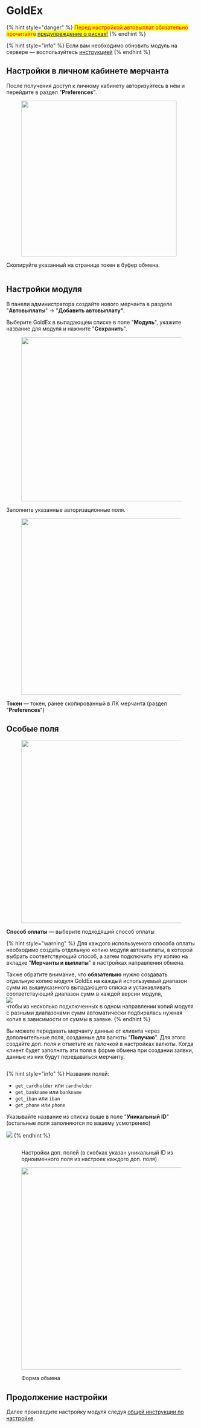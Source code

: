 # GoldEx



{% hint style="danger" %}
<mark style="color:red;">Перед настройкой автовыплат обязательно прочитайте</mark> [<mark style="color:blue;">предупреждение о рисках!</mark>](https://premium.gitbook.io/main/osnovnye-nastroiki/merchanty-i-avtovyplaty/avtovyplaty/preduprezhdenie-o-riskakh)
{% endhint %}

{% hint style="info" %}
Если вам необходимо обновить модуль на сервере — воспользуйтесь [инструкцией](https://premium.gitbook.io/rukovodstvo-polzovatelya/osnovnye-nastroiki/faq/kak-obnovit-faily-na-servere#moduli-avtovyplat)
{% endhint %}

## Настройки в личном кабинете мерчанта <a href="#nastroiki-v-lichnom-kabinete-merchanta" id="nastroiki-v-lichnom-kabinete-merchanta"></a>

После получения доступ к личному кабинету авторизуйтесь в нём и перейдите в раздел "**Preferences**".

<figure><img src="../../../.gitbook/assets/image (242).png" alt="" width="411"><figcaption></figcaption></figure>

Скопируйте указанный на странице токен в буфер обмена.

<figure><img src="../../../.gitbook/assets/image (241).png" alt=""><figcaption></figcaption></figure>

## Настройки модуля

В панели администратора создайте нового мерчанта в разделе "**Автовыплаты**" -> "**Добавить автовыплату".**

Выберите GoldEx в выпадающем списке в поле "**Модуль**", укажите название для модуля и нажмите "**Сохранить**".

<figure><img src="../../../.gitbook/assets/image (235).png" alt="" width="433"><figcaption></figcaption></figure>

Заполните указанные авторизационные поля.

<figure><img src="../../../.gitbook/assets/image (236).png" alt="" width="466"><figcaption></figcaption></figure>

**Токен** — токен, ранее скопированный в ЛК мерчанта (раздел "**Preferences**")

## Особые поля

<figure><img src="../../../.gitbook/assets/image (2139).png" alt="" width="483"><figcaption></figcaption></figure>

**Способ оплаты** — выберите подходящий способ оплаты

{% hint style="warning" %}
Для каждого используемого способа оплаты необходимо создать отдельную копию модуля автовыплаты, в которой выбрать соответствующий способ, а затем подключить эту копию на вкладке "**Мерчанты и выплаты**" в настройках направления обмена.

Также обратите внимание, что **обязательно** нужно создавать отдельную копию модуля GoldEx на каждый используемый диапазон сумм из вышеуказнного выпадающего списка и устанавливать соответствующий диапазон сумм в каждой версии модуля,\
![](<../../../.gitbook/assets/image (2138).png>)\
чтобы из несколько подключенных в одном направлении копий модуля с разными диапазонами сумм автоматически подбиралась нужная копия в зависимости от суммы в заявке.
{% endhint %}

Вы можете передавать мерчанту данные от клиента через дополнительные поля, созданные для валюты "**Получаю**". Для этого создайте доп. поля и отметьте их галочкой в настройках валюты. Когда клиент будет заполнять эти поля в форме обмена при создании заявки, данные из них будут передаваться мерчанту.

<figure><img src="../../../.gitbook/assets/image (243).png" alt=""><figcaption></figcaption></figure>

{% hint style="info" %}
Названия полей:

* `get_cardholder` или `cardholder`
* `get_bankname` или `bankname`
* `get_iban` или `iban`
* `get_phone` или `phone`

Указывайте название из списка выше в поле "**Уникальный ID**" (остальные поля заполняются по вашему усмотрению)

![](<../../../.gitbook/assets/image (2004).png>)
{% endhint %}

<figure><img src="../../../.gitbook/assets/image (244).png" alt=""><figcaption><p>Настройки доп. полей (в скобках указан уникальный ID из одноименного поля из настроек каждого доп. поля)</p></figcaption></figure>

<figure><img src="../../../.gitbook/assets/image (246).png" alt="" width="533"><figcaption><p>Форма обмена</p></figcaption></figure>

## Продолжение настройки

Далее произведите настройку модуля следуя [общей инструкции по настройке](https://premium.gitbook.io/rukovodstvo-polzovatelya/osnovnye-nastroiki/merchanty-i-avtovyplaty/avtovyplaty/obshie-nastroiki-merchantov-avtovyplat).

